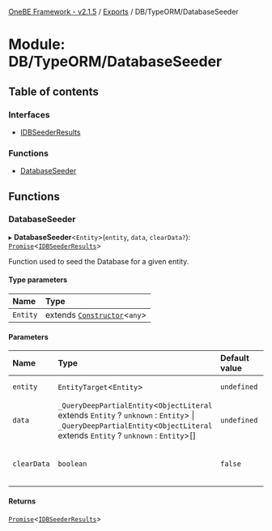 [OneBE Framework - v2.1.5](../README.md) / [Exports](../modules.md) / DB/TypeORM/DatabaseSeeder

# Module: DB/TypeORM/DatabaseSeeder

## Table of contents

### Interfaces

- [IDBSeederResults](../interfaces/DB_TypeORM_DatabaseSeeder.IDBSeederResults.md)

### Functions

- [DatabaseSeeder](DB_TypeORM_DatabaseSeeder.md#databaseseeder)

## Functions

### DatabaseSeeder

▸ **DatabaseSeeder**<`Entity`\>(`entity`, `data`, `clearData?`): [`Promise`]( https://developer.mozilla.org/en-US/docs/Web/JavaScript/Reference/Global_Objects/Promise )<[`IDBSeederResults`](../interfaces/DB_TypeORM_DatabaseSeeder.IDBSeederResults.md)\>

Function used to seed the Database for a given entity.

#### Type parameters

| Name | Type |
| :------ | :------ |
| `Entity` | extends [`Constructor`](Documentation_MetadataTypes.md#constructor)<`any`\> |

#### Parameters

| Name | Type | Default value | Description |
| :------ | :------ | :------ | :------ |
| `entity` | `EntityTarget`<`Entity`\> | `undefined` | The entity to be seeded. |
| `data` | `_QueryDeepPartialEntity`<`ObjectLiteral` extends `Entity` ? `unknown` : `Entity`\> \| `_QueryDeepPartialEntity`<`ObjectLiteral` extends `Entity` ? `unknown` : `Entity`\>[] | `undefined` | The data to be seeded. |
| `clearData` | `boolean` | `false` | Flag used to enable/disable database clearing. |

#### Returns

[`Promise`]( https://developer.mozilla.org/en-US/docs/Web/JavaScript/Reference/Global_Objects/Promise )<[`IDBSeederResults`](../interfaces/DB_TypeORM_DatabaseSeeder.IDBSeederResults.md)\>
